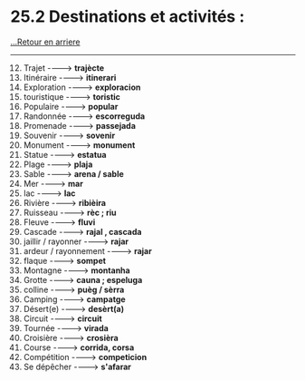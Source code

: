 # 25.2 Destinations et activités : 

[...Retour en arriere](../../../menu_fiches.md)

---

12. Trajet  ----> **trajècte**
13. Itinéraire  ----> **itinerari**
14. Exploration  ----> **exploracion**
15. touristique  ----> **toristic**
16. Populaire ----> **popular**
17. Randonnée  ----> **escorreguda**
18. Promenade  ----> **passejada**
19. Souvenir  ----> **sovenir**
20. Monument  ----> **monument**
21. Statue  ----> **estatua**
22. Plage  ----> **plaja**
23. Sable  ----> **arena / sable**
24. Mer  ----> **mar**
25. lac  ----> **lac**
26. Rivière  ----> **ribièira**
27. Ruisseau ----> **rèc ; riu**
28. Fleuve ----> **fluvi**
29. Cascade  ----> **rajal , cascada**
30. jaillir / rayonner ----> **rajar**
31. ardeur / rayonnement ----> **rajar**
32. flaque  ----> **sompet**
33. Montagne  ----> **montanha**
34. Grotte  ----> **cauna ; espeluga**
35. colline  ----> **puèg / sèrra**
36. Camping  ----> **campatge**
37. Désert(e)  ----> **desèrt(a)**
38. Circuit  ----> **circuit**
39. Tournée ----> **virada**
40. Croisière  ----> **crosièra**
41. Course  ----> **corrida, corsa**
42. Compétition  ----> **competicion**
43. Se dépêcher  ----> **s'afarar**
